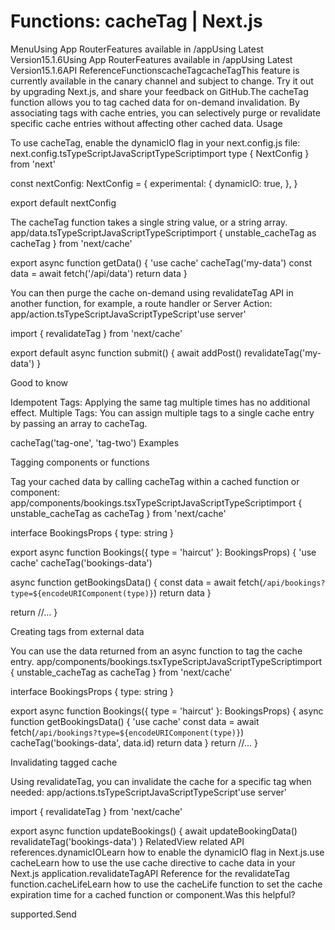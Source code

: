 # Functions: cacheTag | Next.js

<p>MenuUsing App RouterFeatures available in /appUsing Latest Version15.1.6Using App RouterFeatures available in /appUsing Latest Version15.1.6API ReferenceFunctionscacheTagcacheTagThis feature is currently available in the canary channel and subject to change. Try it out by upgrading Next.js, and share your feedback on GitHub.The cacheTag function allows you to tag cached data for on-demand invalidation. By associating tags with cache entries, you can selectively purge or revalidate specific cache entries without affecting other cached data.
Usage</p>
<p>To use cacheTag, enable the dynamicIO flag in your next.config.js file:
next.config.tsTypeScriptJavaScriptTypeScriptimport type { NextConfig } from 'next'</p>
<p>const nextConfig: NextConfig = {
experimental: {
dynamicIO: true,
},
}</p>
<p>export default nextConfig</p>
<p>The cacheTag function takes a single string value, or a string array.
app/data.tsTypeScriptJavaScriptTypeScriptimport { unstable_cacheTag as cacheTag } from 'next/cache'</p>
<p>export async function getData() {
'use cache'
cacheTag('my-data')
const data = await fetch('/api/data')
return data
}</p>
<p>You can then purge the cache on-demand using revalidateTag API in another function, for example, a route handler or Server Action:
app/action.tsTypeScriptJavaScriptTypeScript'use server'</p>
<p>import { revalidateTag } from 'next/cache'</p>
<p>export default async function submit() {
await addPost()
revalidateTag('my-data')
}</p>
<p>Good to know</p>
<p>Idempotent Tags: Applying the same tag multiple times has no additional effect.
Multiple Tags: You can assign multiple tags to a single cache entry by passing an array to cacheTag.</p>
<p>cacheTag('tag-one', 'tag-two')
Examples</p>
<p>Tagging components or functions</p>
<p>Tag your cached data by calling cacheTag within a cached function or component:
app/components/bookings.tsxTypeScriptJavaScriptTypeScriptimport { unstable_cacheTag as cacheTag } from 'next/cache'</p>
<p>interface BookingsProps {
type: string
}</p>
<p>export async function Bookings({ type = 'haircut' }: BookingsProps) {
'use cache'
cacheTag('bookings-data')</p>
<p>async function getBookingsData() {
const data = await fetch(<code>/api/bookings?type=${encodeURIComponent(type)}</code>)
return data
}</p>
<p>return //...
}</p>
<p>Creating tags from external data</p>
<p>You can use the data returned from an async function to tag the cache entry.
app/components/bookings.tsxTypeScriptJavaScriptTypeScriptimport { unstable_cacheTag as cacheTag } from 'next/cache'</p>
<p>interface BookingsProps {
type: string
}</p>
<p>export async function Bookings({ type = 'haircut' }: BookingsProps) {
async function getBookingsData() {
'use cache'
const data = await fetch(<code>/api/bookings?type=${encodeURIComponent(type)}</code>)
cacheTag('bookings-data', data.id)
return data
}
return //...
}</p>
<p>Invalidating tagged cache</p>
<p>Using revalidateTag, you can invalidate the cache for a specific tag when needed:
app/actions.tsTypeScriptJavaScriptTypeScript'use server'</p>
<p>import { revalidateTag } from 'next/cache'</p>
<p>export async function updateBookings() {
await updateBookingData()
revalidateTag('bookings-data')
}
RelatedView related API references.dynamicIOLearn how to enable the dynamicIO flag in Next.js.use cacheLearn how to use the use cache directive to cache data in your Next.js application.revalidateTagAPI Reference for the revalidateTag function.cacheLifeLearn how to use the cacheLife function to set the cache expiration time for a cached function or component.Was this helpful?</p>
<p>supported.Send</p>
